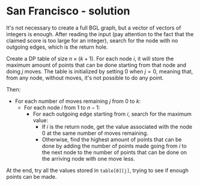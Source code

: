 # San Francisco - solution

It's not necessary to create a full BGL graph, but a vector of vectors of integers is enough. After reading the input (pay attention to the fact that the claimed score is too large for an integer), search for the node with no outgoing edges, which is the return hole.

Create a DP table of size $n \times (k+1)$. For each node $i$, it will store the maximum amount of points that can be done starting from that node and doing $j$ moves. The table is initialized by setting $0$ when $j = 0$, meaning that, from any node, without moves, it's not possible to do any point.

Then:
- For each number of moves remaining $j$ from $0$ to $k$:
  - For each node $i$ from $1$ to $n-1$:
    - For each outgoing edge starting from $i$, search for the maximum value:
      - If $i$ is the return node, get the value associated with the node $0$ at the same number of moves remaining.
      - Otherwise, find the highest amount of points that can be done by adding the number of points made going from $i$ to the next node to the number of points that can be done on the arriving node with one move less.

At the end, try all the values stored in `table[0][j]`, trying to see if enough points can be made.